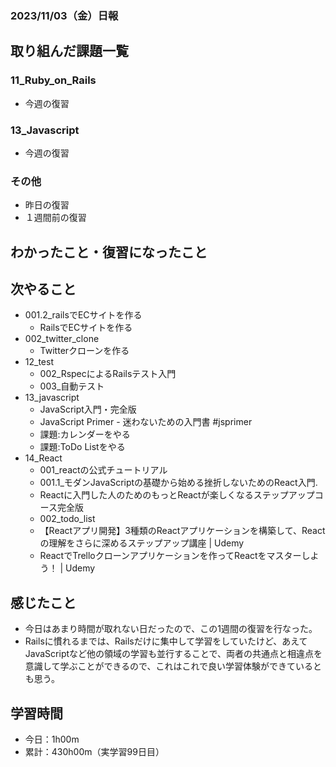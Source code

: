 ### 2023/11/03（金）日報
## 取り組んだ課題一覧

### 11_Ruby_on_Rails
 - 今週の復習 
  <!-- - 001.2_railsでECサイトを作る
    - RailsでECサイトを作る 
      - 購入明細機能
        - 明細の一覧、詳細ページ作成
        - 論理削除の実装 -->

### 13_Javascript
 - 今週の復習
  <!-- - JavaScript入門・完全版 視聴
  - JavaScript Primer - 迷わないための入門書 #jsprimer
    - 第8章 ~ 第12章 -->

### その他
<!-- - ブログ執筆
  - [【Rails】flash[:notice]とか書くから、flashのキーはシンボルだと思ってたら「文字列」だった](https://tatsuki-ju.hatenablog.com/entry/2023/10/25/155851) -->
<!-- - 模写コーディング
  - [作って学ぶコーディング学習サイト](https://code-step.com/)
    - [【入門編】recipemenu](https://github.com/imahoritatsuki/copyingCoding/tree/main/introductory-recipemenu/output) -->
<!-- - 関連書籍
  - [Good Code, Bad Code ～持続可能な開発のためのソフトウェアエンジニア的思考](https://amzn.asia/d/7NzMcZp) -->
<!-- - 関連記事・動画
  - [初心者プログラマが犯しがちな過ち25選](https://qiita.com/rana_kualu/items/379eefb3a40c6b44cb92) -->
- 昨日の復習
- １週間前の復習

## わかったこと・復習になったこと
  <!-- - [Rails クエリのロジックをカプセル化するscope](https://www.notion.so/Rails-scope-ed69d336b7774647b125765e62441669?pvs=4)（新）
  - [Rails gemを使わずに論理削除を実装する](https://www.notion.so/Rails-gem-a1bf44ca5a6d412bb4e6f42f604aeca1?pvs=4)（新）
  - [JavaScript 関数呼び出し時の引数が少ない／多い場合](https://www.notion.so/JavaScript-ef20618d5e614d36a7d20d3cdaea50c5?pvs=4)（復）
  - [JavaScript 関数の引数と分割代入](https://www.notion.so/JavaScript-184d7945195c41ad88ecd452166f4bb7?pvs=4)（復）
  - [JavaScript 配列のsomeメソッド](https://www.notion.so/JavaScript-some-4884c742820049e284d991c52f54c0f7?pvs=4)（新）
  - [JavaScript 配列のfilterメソッド](https://www.notion.so/JavaScript-filter-b8f55aacf5cd49e1abc14c0fc9176e0f?pvs=4)（復）
  - [JavaScript オブジェクトの分割代入](https://www.notion.so/JavaScript-82ed1b81e2bb41be8aebf66118c63aac?pvs=4)（復）
  - [JavaScript オブジェクトのプロパティの存在を確認する](https://www.notion.so/JavaScript-0bddcc27027f4038b2f34a9976bb24c7?pvs=4)（新） -->

## 次やること
  - 001.2_railsでECサイトを作る
    - RailsでECサイトを作る
  - 002_twitter_clone
    - Twitterクローンを作る
- 12_test
  - 002_RspecによるRailsテスト入門
  - 003_自動テスト
- 13_javascript
  - JavaScript入門・完全版
  - JavaScript Primer - 迷わないための入門書 #jsprimer
  - 課題:カレンダーをやる
  - 課題:ToDo Listをやる
- 14_React
  - 001_reactの公式チュートリアル
  - 001.1_モダンJavaScriptの基礎から始める挫折しないためのReact入門.
  - Reactに入門した人のためのもっとReactが楽しくなるステップアップコース完全版
  - 002_todo_list
  - 【Reactアプリ開発】3種類のReactアプリケーションを構築して、Reactの理解をさらに深めるステップアップ講座 | Udemy
  - ReactでTrelloクローンアプリケーションを作ってReactをマスターしよう！ | Udemy

## 感じたこと
- 今日はあまり時間が取れない日だったので、この1週間の復習を行なった。
- Railsに慣れるまでは、Railsだけに集中して学習をしていたけど、あえてJavaScriptなど他の領域の学習も並行することで、両者の共通点と相違点を意識して学ぶことができるので、これはこれで良い学習体験ができているとも思う。


## 学習時間
- 今日：1h00m
- 累計：430h00m（実学習99日目）

